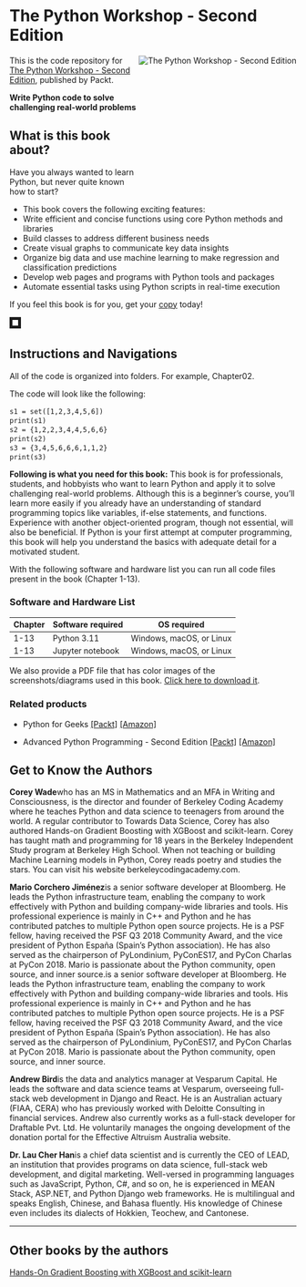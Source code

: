 # The Python Workshop - Second Edition

<a href="https://www.packtpub.com/product/the-python-workshop-second-edition/9781804610619?utm_source=github&utm_medium=repository&utm_campaign=9781804610619"><img src="https://static.packt-cdn.com/products/9781804610619/cover/smaller" alt="The Python Workshop - Second Edition" height="256px" align="right"></a>

This is the code repository for [The Python Workshop - Second Edition](https://www.packtpub.com/product/the-python-workshop-second-edition/9781804610619?utm_source=github&utm_medium=repository&utm_campaign=9781804610619), published by Packt.

**Write Python code to solve challenging real-world problems**

## What is this book about?
Have you always wanted to learn Python, but never quite known how to start?

* This book covers the following exciting features:
* Write efficient and concise functions using core Python methods and libraries
* Build classes to address different business needs
* Create visual graphs to communicate key data insights
* Organize big data and use machine learning to make regression and classification predictions
* Develop web pages and programs with Python tools and packages
* Automate essential tasks using Python scripts in real-time execution

If you feel this book is for you, get your [copy](https://www.amazon.com/dp/1804610615) today!

<a href="https://www.packtpub.com/?utm_source=github&utm_medium=banner&utm_campaign=GitHubBanner"><img src="https://raw.githubusercontent.com/PacktPublishing/GitHub/master/GitHub.png" 
alt="https://www.packtpub.com/" border="5" /></a>

## Instructions and Navigations
All of the code is organized into folders. For example, Chapter02.

The code will look like the following:
```
s1 = set([1,2,3,4,5,6])
print(s1)
s2 = {1,2,2,3,4,4,5,6,6}
print(s2)
s3 = {3,4,5,6,6,6,1,1,2}
print(s3)
```

**Following is what you need for this book:**
This book is for professionals, students, and hobbyists who want to learn Python and apply it to solve challenging real-world problems. Although this is a beginner’s course, you’ll learn more easily if you already have an understanding of standard programming topics like variables, if-else statements, and functions. Experience with another object-oriented program, though not essential, will also be beneficial. If Python is your first attempt at computer programming, this book will help you understand the basics with adequate detail for a motivated student.

With the following software and hardware list you can run all code files present in the book (Chapter 1-13).
### Software and Hardware List
| Chapter | Software required | OS required |
| -------- | ------------------------------------ | ----------------------------------- |
| 1-13 | Python 3.11 | Windows, macOS, or Linux |
| 1-13 | Jupyter notebook | Windows, macOS, or Linux |


We also provide a PDF file that has color images of the screenshots/diagrams used in this book. [Click here to download it](https://packt.link/KB000.).

### Related products
* Python for Geeks [[Packt]](https://www.packtpub.com/product/python-for-geeks/9781801070119?utm_source=github&utm_medium=repository&utm_campaign=9781801070119) [[Amazon]](https://www.amazon.com/dp/1801070113)

* Advanced Python Programming - Second Edition [[Packt]](https://www.packtpub.com/product/advanced-python-programming-second-edition/9781801814010?utm_source=github&utm_medium=repository&utm_campaign=9781801814010) [[Amazon]](https://www.amazon.com/dp/1801814015)



## Get to Know the Authors
**Corey Wade**who has an MS in Mathematics and an MFA in Writing and Consciousness, is the director and founder of Berkeley Coding Academy where he teaches Python and data science to teenagers from around the world. A regular contributor to Towards Data Science, Corey has also authored Hands-on Gradient Boosting with XGBoost and scikit-learn. Corey has taught math and programming for 18 years in the Berkeley Independent Study program at Berkeley High School. When not teaching or building Machine Learning models in Python, Corey reads poetry and studies the stars. You can visit his website berkeleycodingacademy.com.

**Mario Corchero Jiménez**is a senior software developer at Bloomberg. He leads the Python infrastructure team, enabling the company to work effectively with Python and building company-wide libraries and tools. His professional experience is mainly in C++ and Python and he has contributed patches to multiple Python open source projects. He is a PSF fellow, having received the PSF Q3 2018 Community Award, and the vice president of Python España (Spain’s Python association). He has also served as the chairperson of PyLondinium, PyConES17, and PyCon Charlas at PyCon 2018. Mario is passionate about the Python community, open source, and inner source.is a senior software developer at Bloomberg. He leads the Python infrastructure team, enabling the company to work effectively with Python and building company-wide libraries and tools. His professional experience is mainly in C++ and Python and he has contributed patches to multiple Python open source projects. He is a PSF fellow, having received the PSF Q3 2018 Community Award, and the vice president of Python España (Spain’s Python association). He has also served as the chairperson of PyLondinium, PyConES17, and PyCon Charlas at PyCon 2018. Mario is passionate about the Python community, open source, and inner source.

**Andrew Bird**is the data and analytics manager at Vesparum Capital. He leads the software and data science teams at Vesparum, overseeing full-stack web development in Django and React. He is an Australian actuary (FIAA, CERA) who has previously worked with Deloitte Consulting in financial services. Andrew also currently works as a full-stack developer for Draftable Pvt. Ltd. He voluntarily manages the ongoing development of the donation portal for the Effective Altruism Australia website.

**Dr. Lau Cher Han**is a chief data scientist and is currently the CEO of LEAD, an institution that provides programs on data science, full-stack web development, and digital marketing. Well-versed in programming languages such as JavaScript, Python, C#, and so on, he is experienced in MEAN Stack, ASP.NET, and Python Django web frameworks. He is multilingual and speaks English, Chinese, and Bahasa fluently. His knowledge of Chinese even includes its dialects of Hokkien, Teochew, and Cantonese.

****

## Other books by the authors
[Hands-On Gradient Boosting with XGBoost and scikit-learn](https://www.packtpub.com/product/hands-on-gradient-boosting-with-xgboost-and-scikit-learn/9781839218354?utm_source=github&utm_medium=repository&utm_campaign=9781839218354)




